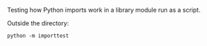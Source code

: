 Testing how Python imports work in a library module run as a script.

Outside the directory:
```
python -m importtest
```
